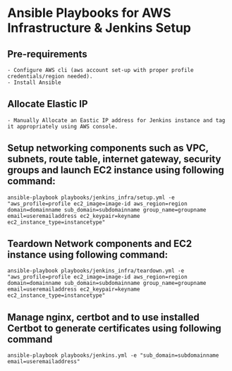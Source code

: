 # Ansible Playbooks for AWS Infrastructure & Jenkins Setup
## Pre-requirements
```shell
- Configure AWS cli (aws account set-up with proper profile credentials/region needed).
- Install Ansible
```
## Allocate Elastic IP
```shell
- Manually Allocate an Eastic IP address for Jenkins instance and tag it appropriately using AWS console.
```
## Setup networking components such as VPC, subnets, route table, internet gateway, security groups and launch EC2 instance using following command:
```shell
ansible-playbook playbooks/jenkins_infra/setup.yml -e "aws_profile=profile ec2_image=image-id aws_region=region domain=domainname sub_domain=subdomainname group_name=groupname email=useremailaddress ec2_keypair=keyname ec2_instance_type=instancetype"
```
## Teardown Network components and EC2 instance using following command:
```shell
ansible-playbook playbooks/jenkins_infra/teardown.yml -e "aws_profile=profile ec2_image=image-id aws_region=region domain=domainname sub_domain=subdomainname group_name=groupname email=useremailaddress ec2_keypair=keyname ec2_instance_type=instancetype"
```
## Manage nginx, certbot and to use installed Certbot to generate certificates using following command
```shell
ansible-playbook playbooks/jenkins.yml -e "sub_domain=subdomainname email=useremailaddress"
```